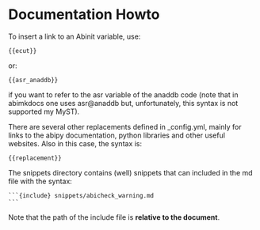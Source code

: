 # Documentation Howto

To insert a link to an Abinit variable, use:

    {{ecut}}

or:

    {{asr_anaddb}}

if you want to refer to the asr variable of the anaddb code
(note that in abimkdocs one uses asr@anaddb but, unfortunately, this syntax is not supported my MyST).

There are several other replacements defined in _config.yml, mainly for links
to the abipy documentation, python libraries and other useful websites.
Also in this case, the syntax is:

    {{replacement}}

The snippets directory contains (well) snippets that can included in the md file with the syntax:

    ```{include} snippets/abicheck_warning.md
    ```

Note that the path of the include file is **relative to the document**.

